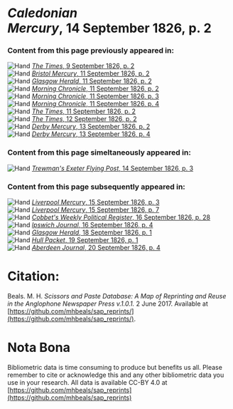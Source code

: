 # *Caledonian Mercury*, 14 September 1826, p. 2  
  
### Content from this page previously appeared in:  
![Hand](http://scissorsandpaste.net/wp-content/uploads/2017/06/smallhandpointer.png) [*The Times*, 9 September 1826, p. 2](https://mhbeals.github.io/sap_html/The-Times/The-Times-9-September-1826-p-2)  
![Hand](http://scissorsandpaste.net/wp-content/uploads/2017/06/smallhandpointer.png) [*Bristol Mercury*, 11 September 1826, p. 2](https://mhbeals.github.io/sap_html/Bristol-Mercury/Bristol-Mercury-11-September-1826-p-2)  
![Hand](http://scissorsandpaste.net/wp-content/uploads/2017/06/smallhandpointer.png) [*Glasgow Herald*, 11 September 1826, p. 2](https://mhbeals.github.io/sap_html/Glasgow-Herald/Glasgow-Herald-11-September-1826-p-2)  
![Hand](http://scissorsandpaste.net/wp-content/uploads/2017/06/smallhandpointer.png) [*Morning Chronicle*, 11 September 1826, p. 2](https://mhbeals.github.io/sap_html/Morning-Chronicle/Morning-Chronicle-11-September-1826-p-2)  
![Hand](http://scissorsandpaste.net/wp-content/uploads/2017/06/smallhandpointer.png) [*Morning Chronicle*, 11 September 1826, p. 3](https://mhbeals.github.io/sap_html/Morning-Chronicle/Morning-Chronicle-11-September-1826-p-3)  
![Hand](http://scissorsandpaste.net/wp-content/uploads/2017/06/smallhandpointer.png) [*Morning Chronicle*, 11 September 1826, p. 4](https://mhbeals.github.io/sap_html/Morning-Chronicle/Morning-Chronicle-11-September-1826-p-4)  
![Hand](http://scissorsandpaste.net/wp-content/uploads/2017/06/smallhandpointer.png) [*The Times*, 11 September 1826, p. 2](https://mhbeals.github.io/sap_html/The-Times/The-Times-11-September-1826-p-2)  
![Hand](http://scissorsandpaste.net/wp-content/uploads/2017/06/smallhandpointer.png) [*The Times*, 12 September 1826, p. 2](https://mhbeals.github.io/sap_html/The-Times/The-Times-12-September-1826-p-2)  
![Hand](http://scissorsandpaste.net/wp-content/uploads/2017/06/smallhandpointer.png) [*Derby Mercury*, 13 September 1826, p. 2](https://mhbeals.github.io/sap_html/Derby-Mercury/Derby-Mercury-13-September-1826-p-2)  
![Hand](http://scissorsandpaste.net/wp-content/uploads/2017/06/smallhandpointer.png) [*Derby Mercury*, 13 September 1826, p. 4](https://mhbeals.github.io/sap_html/Derby-Mercury/Derby-Mercury-13-September-1826-p-4)  
  
### Content from this page simeltaneously appeared in:  
![Hand](http://scissorsandpaste.net/wp-content/uploads/2017/06/smallhandpointer.png) [*Trewman's Exeter Flying Post*, 14 September 1826, p. 3](https://mhbeals.github.io/sap_html/Trewman's-Exeter-Flying-Post/Trewman's-Exeter-Flying-Post-14-September-1826-p-3)  
  
### Content from this page subsequently appeared in:  
![Hand](http://scissorsandpaste.net/wp-content/uploads/2017/06/smallhandpointer.png) [*Liverpool Mercury*, 15 September 1826, p. 3](https://mhbeals.github.io/sap_html/Liverpool-Mercury/Liverpool-Mercury-15-September-1826-p-3)  
![Hand](http://scissorsandpaste.net/wp-content/uploads/2017/06/smallhandpointer.png) [*Liverpool Mercury*, 15 September 1826, p. 7](https://mhbeals.github.io/sap_html/Liverpool-Mercury/Liverpool-Mercury-15-September-1826-p-7)  
![Hand](http://scissorsandpaste.net/wp-content/uploads/2017/06/smallhandpointer.png) [*Cobbet's Weekly Political Register*, 16 September 1826, p. 28](https://mhbeals.github.io/sap_html/Cobbet's-Weekly-Political-Register/Cobbet's-Weekly-Political-Register-16-September-1826-p-28)  
![Hand](http://scissorsandpaste.net/wp-content/uploads/2017/06/smallhandpointer.png) [*Ipswich Journal*, 16 September 1826, p. 4](https://mhbeals.github.io/sap_html/Ipswich-Journal/Ipswich-Journal-16-September-1826-p-4)  
![Hand](http://scissorsandpaste.net/wp-content/uploads/2017/06/smallhandpointer.png) [*Glasgow Herald*, 18 September 1826, p. 1](https://mhbeals.github.io/sap_html/Glasgow-Herald/Glasgow-Herald-18-September-1826-p-1)  
![Hand](http://scissorsandpaste.net/wp-content/uploads/2017/06/smallhandpointer.png) [*Hull Packet*, 19 September 1826, p. 1](https://mhbeals.github.io/sap_html/Hull-Packet/Hull-Packet-19-September-1826-p-1)  
![Hand](http://scissorsandpaste.net/wp-content/uploads/2017/06/smallhandpointer.png) [*Aberdeen Journal*, 20 September 1826, p. 4](https://mhbeals.github.io/sap_html/Aberdeen-Journal/Aberdeen-Journal-20-September-1826-p-4)  


# Citation: 

Beals. M. H. *Scissors and Paste Database: A Map of Reprinting and Reuse in the Anglophone Newspaper Press v.1.0.1.* 2 June 2017. Available at [https://github.com/mhbeals/sap_reprints/](https://github.com/mhbeals/sap_reprints/). 

# Nota Bona

Bibliometric data is time consuming to produce but benefits us all. Please remember to cite or acknowledge this and any other bibliometric data you use in your research. All data is available CC-BY 4.0 at [https://github.com/mhbeals/sap_reprints](https://github.com/mhbeals/sap_reprints)